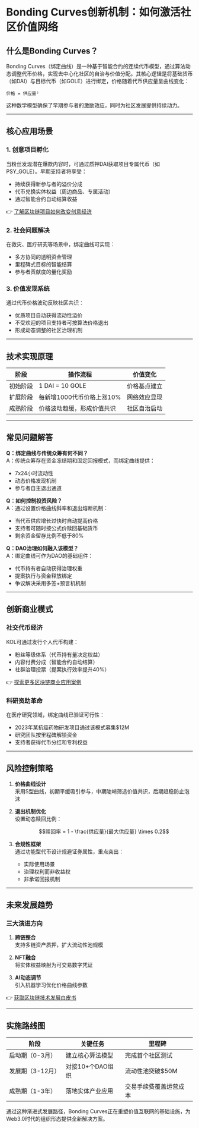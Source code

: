 # Bonding Curves创新机制：如何激活社区价值网络

## 什么是Bonding Curves？

Bonding Curves（绑定曲线）是一种基于智能合约的连续代币模型，通过算法动态调整代币价格，实现去中心化社区的自治与价值分配。其核心逻辑是将基础货币（如DAI）与目标代币（如GOLE）进行绑定，价格随着代币供应量呈曲线变化：

```text
价格 = 供应量²
```

这种数学模型确保了早期参与者的激励效应，同时为社区发展提供持续动力。

---

## 核心应用场景

### 1. 创意项目孵化
当粉丝发现潜在爆款内容时，可通过质押DAI获取项目专属代币（如PSY_GOLE）。早期支持者将享受：
- 持续获得新参与者的溢价分成
- 代币兑换实体权益（周边商品、专属活动）
- 通过智能合约自动结算收益

👉 [了解区块链项目如何改变创意经济](https://bit.ly/okx_welcome)

### 2. 社会问题解决
在救灾、医疗研究等场景中，绑定曲线可实现：
- 多方协同的透明资金管理
- 里程碑式目标的智能结算
- 参与者贡献度的量化奖励

### 3. 价值发现系统
通过代币价格波动反映社区共识：
- 优质项目自动获得流动性溢价
- 不受欢迎的项目支持者可按算法价格退出
- 形成动态调整的社区治理机制

---

## 技术实现原理

| 阶段 | 操作流程 | 价值变化 |
|------|---------|---------|
| 初始阶段 | 1 DAI = 10 GOLE | 价格基点建立 |
| 扩展阶段 | 每新增1000代币价格上涨10% | 网络效应显现 |
| 成熟阶段 | 价格波动趋缓，形成价值共识 | 社区自治启动 |

---

## 常见问题解答

**Q：绑定曲线与传统众筹有何不同？**  
A：传统众筹存在资金冻结期和固定回报模式，而绑定曲线提供：
- 7x24小时流动性
- 动态价格发现机制
- 参与者自主退出通道

**Q：如何控制投资风险？**  
A：通过设置价格曲线斜率和退出熔断机制：
- 当代币供应增长过快时自动提高价格
- 支持者可随时按公式价赎回基础货币
- 剩余资金留存比例不低于80%

**Q：DAO治理如何融入该模型？**  
A：绑定曲线可作为DAO的基础组件：
- 代币持有者自动获得治理权重
- 提案执行与资金释放绑定
- 争议解决采用多签+预言机机制

---

## 创新商业模式

### 社交代币经济
KOL可通过发行个人代币构建：
- 粉丝等级体系（代币持有量决定权益）
- 内容付费分成（智能合约自动结算）
- 社群治理投票（提案执行效率提升40%）

👉 [探索更多区块链商业应用案例](https://bit.ly/okx_welcome)

### 科研资助革命
在医疗研究领域，绑定曲线已验证可行性：
- 2023年某抗癌药物研发项目通过该模式募集$12M
- 研究团队按里程碑解锁资金
- 支持者获得代币分红和专利权益

---

## 风险控制策略

1. **价格曲线设计**  
   采用S型曲线，初期平缓吸引参与，中期陡峭筛选价值共识，后期趋稳防止泡沫

2. **退出机制优化**  
   设置动态赎回比例：
   ```math
   赎回率 = 1 - \frac{供应量}{最大供应量} \times 0.2
   ```

3. **合规性框架**  
   通过功能型代币设计规避证券属性，重点突出：
   - 实际使用场景
   - 治理权利而非收益权
   - 非承诺回报机制

---

## 未来发展趋势

### 三大演进方向
1. **跨链整合**  
   支持多链资产质押，扩大流动性池规模

2. **NFT融合**  
   将实体权益映射为可交易数字凭证

3. **AI动态调节**  
   引入机器学习优化价格曲线参数

👉 [获取区块链技术发展白皮书](https://bit.ly/okx_welcome)

---

## 实施路线图

| 阶段 | 关键任务 | 里程碑 |
|------|---------|-------|
| 启动期（0-3月） | 建立核心算法模型 | 完成首个社区测试 |
| 发展期（3-12月） | 对接10+个DAO组织 | 流动性池突破$50M |
| 成熟期（1-3年） | 落地实体产业应用 | 交易手续费覆盖运营成本 |

通过这种渐进式发展路径，Bonding Curves正在重塑价值互联网的基础设施，为Web3.0时代的组织形态提供全新解决方案。